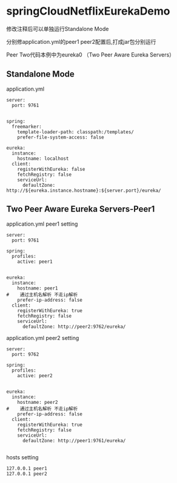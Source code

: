 # springCloudNetflixEurekaDemo

修改注释后可以单独运行Standalone Mode

分别修application.yml的peer1 peer2配置后,打成jar包分别运行

Peer Two代码本例中为eureka0
（Two Peer Aware Eureka Servers）


## Standalone Mode
application.yml
```
server:
  port: 9761


spring:
  freemarker:
    template-loader-path: classpath:/templates/
    prefer-file-system-access: false

eureka:
  instance:
    hostname: localhost
  client:
    registerWithEureka: false
    fetchRegistry: false
    serviceUrl:
      defaultZone: http://${eureka.instance.hostname}:${server.port}/eureka/

```

## Two Peer Aware Eureka Servers-Peer1

application.yml peer1 setting
```
server:
  port: 9761

spring:
  profiles:
    active: peer1


eureka:
  instance:
    hostname: peer1
#    通过主机名解析 不走ip解析
    prefer-ip-address: false
  client:
    registerWithEureka: true
    fetchRegistry: false
    serviceUrl:
      defaultZone: http://peer2:9762/eureka/
```

application.yml peer2 setting

```
server:
  port: 9762

spring:
  profiles:
    active: peer2


eureka:
  instance:
    hostname: peer2
#    通过主机名解析 不走ip解析
    prefer-ip-address: false
  client:
    registerWithEureka: true
    fetchRegistry: false
    serviceUrl:
      defaultZone: http://peer1:9761/eureka/
      
```
hosts setting
```
127.0.0.1 peer1
127.0.0.1 peer2

```